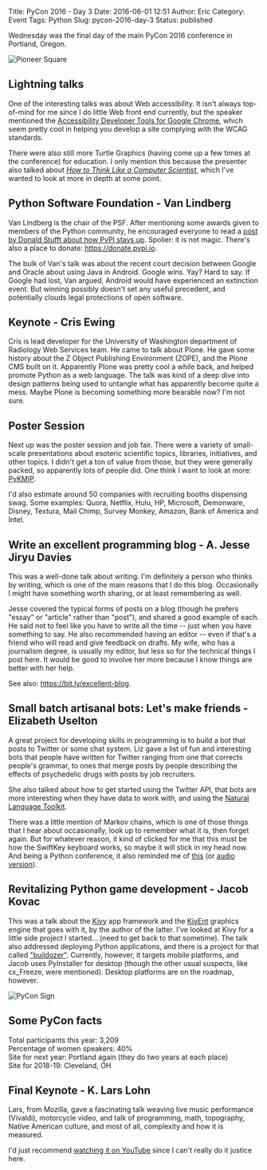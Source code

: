 Title: PyCon 2016 - Day 3
Date: 2016-06-01 12:51
Author: Eric
Category: Event
Tags: Python
Slug: pycon-2016-day-3
Status: published

Wednesday was the final day of the main PyCon 2016 conference in
Portland, Oregon.

![Pioneer Square]({static}/images/pycon-pioneer.jpg)

Lightning talks
---------------

One of the interesting talks was about Web accessibility. It isn't
always top-of-mind for me since I do little Web front end currently, but
the speaker mentioned the [Accessibility Developer Tools for Google
Chrome](https://chrome.google.com/webstore/detail/accessibility-developer-t/fpkknkljclfencbdbgkenhalefipecmb?hl=en),
which seem pretty cool in helping you develop a site complying with the
WCAG standards.

There were also still more Turtle Graphics (having come up a few times
at the conference) for education. I only mention this because the
presenter also talked about *[How to Think Like a Computer
Scientist](http://interactivepython.org/courselib/static/thinkcspy/index.html)*,
which I've wanted to look at more in depth at some point.

Python Software Foundation - Van Lindberg
-----------------------------------------

Van Lindberg is the chair of the PSF. After mentioning some awards given
to members of the Python community, he encouraged everyone to read a
[post by Donald Stufft about how PyPI stays
up](https://caremad.io/2016/05/powering-pypi/). Spolier: it is not
magic. There's also a place to donate: https://donate.pypi.io.

The bulk of Van's talk was about the recent court decision between
Google and Oracle about using Java in Android. Google wins. Yay? Hard to
say. If Google had lost, Van argued, Android would have experienced an
extinction event. But winning possibly doesn't set any useful precedent,
and potentially clouds legal protections of open software.

Keynote - Cris Ewing
--------------------

Cris is lead developer for the University of Washington department of
Radiology Web Services team. He came to talk about Plone. He gave some
history about the Z Object Publishing Environment (ZOPE), and the Plone
CMS built on it. Apparently Plone was pretty cool a while back, and
helped promote Python as a web language. The talk was kind of a deep
dive into design patterns being used to untangle what has apparently
become quite a mess. Maybe Plone is becoming something more bearable
now? I'm not sure.

Poster Session
--------------

Next up was the poster session and job fair. There were a variety of
small-scale presentations about esoteric scientific topics, libraries,
initiatives, and other topics. I didn't get a ton of value from those,
but they were generally packed, so apparently lots of people did. One
think I want to look at more:
[PyKMIP](https://github.com/OpenKMIP/PyKMIP).

I'd also estimate around 50 companies with recruiting booths dispensing
swag. Some examples: Quora, Netflix, Hulu, HP, Microsoft, Demonware,
Disney, Textura, Mail Chimp, Survey Monkey, Amazon, Bank of America and
Intel.

Write an excellent programming blog - A. Jesse Jiryu Davies
-----------------------------------------------------------

This was a well-done talk about writing. I'm definitely a person who
thinks by writing, which is one of the main reasons that I do this blog.
Occasionally I might have something worth sharing, or at least
remembering as well.

Jesse covered the typical forms of posts on a blog (though he prefers
"essay" or "article" rather than "post"), and shared a good example of
each. He said not to feel like you have to write all the time -- just
when you have something to say. He also recommended having an editor --
even if that's a friend who will read and give feedback on drafts. My
wife, who has a journalism degree, is usually my editor, but less so for
the technical things I post here. It would be good to involve her more
because I know things are better with her help.

See also: <https://bit.ly/excellent-blog>.

Small batch artisanal bots: Let's make friends - Elizabeth Uselton
------------------------------------------------------------------

A great project for developing skills in programming is to build a bot
that posts to Twitter or some chat system. Liz gave a list of fun and
interesting bots that people have written for Twitter ranging from one
that corrects people's grammar, to ones that merge posts by people
describing the effects of psychedelic drugs with posts by job
recruiters.

She also talked about how to get started using the Twitter API, that
bots are more interesting when they have data to work with, and using
the [Natural Language Toolkit](http://www.nltk.org/).

There was a little mention of Markov chains, which is one of those
things that I hear about occasionally, look up to remember what it is,
then forget again. But for whatever reason, it kind of clicked for me
that this must be how the SwiftKey keyboard works, so maybe it will
stick in my head now. And being a Python conference, it also reminded me
of [this](http://www.montypython.net/scripts/word-ass.php) (or [audio
version](https://www.youtube.com/watch?v=8WrDAoXXvw0)).

Revitalizing Python game development - Jacob Kovac
--------------------------------------------------

This was a talk about the [Kivy](https://kivy.org/#home) app framework
and the [KivEnt](http://kivent.org/) graphics engine that goes with it,
by the author of the latter. I've looked at Kivy for a little side
project I started... (need to get back to that sometime). The talk also
addressed deploying Python applications, and there is a project for that
called ["buildozer"](http://buildozer.readthedocs.io/en/latest/).
Currently, however, it targets mobile platforms, and Jacob uses
PyInstaller for desktop (though the other usual suspects, like
cx\_Freeze, were mentioned). Desktop platforms are on the roadmap,
however.

![PyCon Sign]({static}/images/pycon-oregon.jpg)


Some PyCon facts
----------------

Total participants this year: 3,209\
Percentage of women speakers: 40%\
Site for next year: Portland again (they do two years at each place)\
Site for 2018-19: Cleveland, OH

Final Keynote - K. Lars Lohn
----------------------------

Lars, from Mozilla, gave a fascinating talk weaving live music
performance (Vivaldi), motorcycle video, and talk of programming, math,
topography, Native American culture, and most of all, complexity and how
it is measured.

I'd just recommend [watching it on
YouTube](https://www.youtube.com/watch?v=bSfe5M_zG2s) since I can't
really do it justice here.
